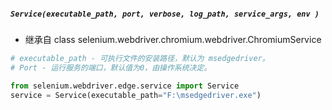 ##### `Service(executable_path, port, verbose, log_path, service_args, env )`
- 继承自 class selenium.webdriver.chromium.webdriver.ChromiumService
```python
# executable_path - 可执行文件的安装路径，默认为 msedgedriver。
# Port - 运行服务的端口，默认值为0，由操作系统决定。

from selenium.webdriver.edge.service import Service
service = Service(executable_path="F:\msedgedriver.exe")  
```
